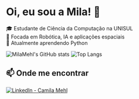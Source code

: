 # Oi, eu sou a Mila! 👋
🎓 Estudante de Ciência da Computação na UNISUL  
🚀 Focada em Robótica, IA e aplicações espaciais  
📒 Atualmente aprendendo Python

![MilaMehl's GitHub stats](https://github-readme-stats.vercel.app/api?username=milamehl&show_icons=true&theme=dracula)
![Top Langs](https://github-readme-stats.vercel.app/api/top-langs/?username=milamehl&layout=compact&theme=dracula)

## 📫 Onde me encontrar
<a href="https://www.linkedin.com/in/camila-mehl-089872364">
  <img src="https://img.shields.io/badge/LinkedIn-Camila%20Mehl-0077B5?style=for-the-badge&logo=linkedin&logoColor=white" alt="LinkedIn - Camila Mehl">
</a>
